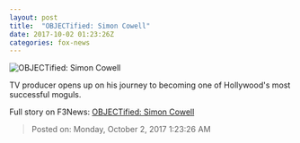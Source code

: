 ```yaml
---
layout: post
title:  "OBJECTified: Simon Cowell"
date: 2017-10-02 01:23:26Z
categories: fox-news
---
```


![OBJECTified: Simon Cowell](http://a57.foxnews.com/media2.foxnews.com/BrightCove/694940094001/2017/10/02/640/360/694940094001_5595114436001_5595087556001-vs.jpg)

TV producer opens up on his journey to becoming one of Hollywood's most successful moguls.


Full story on F3News: [OBJECTified: Simon Cowell](http://www.f3nws.com/n/muNW3B)

> Posted on: Monday, October 2, 2017 1:23:26 AM
